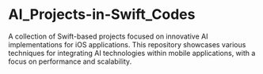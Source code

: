 # AI_Projects-in-Swift_Codes
A collection of Swift-based projects focused on innovative AI implementations for iOS applications. This repository showcases various techniques for integrating AI technologies within mobile applications, with a focus on performance and scalability.
